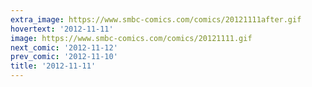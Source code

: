 ```yaml
---
extra_image: https://www.smbc-comics.com/comics/20121111after.gif
hovertext: '2012-11-11'
image: https://www.smbc-comics.com/comics/20121111.gif
next_comic: '2012-11-12'
prev_comic: '2012-11-10'
title: '2012-11-11'
---
```


